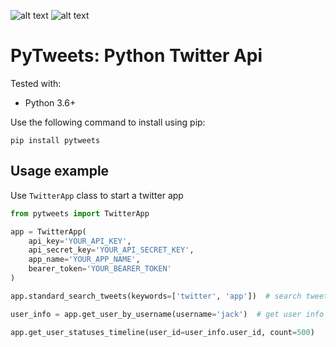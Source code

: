 ![alt text][pypi_version] ![alt text][licence_version]

# PyTweets: Python Twitter Api

Tested with:
* Python 3.6+

Use the following command to install using pip:
```
pip install pytweets
```

## Usage example

Use `TwitterApp` class to start a twitter app
```python
from pytweets import TwitterApp

app = TwitterApp(
    api_key='YOUR_API_KEY', 
    api_secret_key='YOUR_API_SECRET_KEY',
    app_name='YOUR_APP_NAME',
    bearer_token='YOUR_BEARER_TOKEN'
)

app.standard_search_tweets(keywords=['twitter', 'app'])  # search tweets which include 'twitter' and 'app'

user_info = app.get_user_by_username(username='jack')  # get user info for Jack Dorsey

app.get_user_statuses_timeline(user_id=user_info.user_id, count=500)   # retrieve latest 500 tweets of user

```

[pypi_version]: https://img.shields.io/pypi/v/pytweets.svg "PYPI version"
[licence_version]: https://img.shields.io/badge/license-MIT%20v2-brightgreen.svg "MIT Licence"
